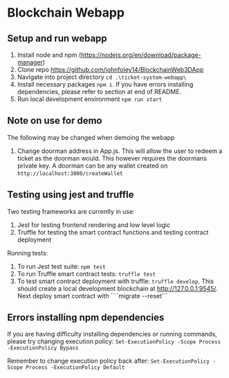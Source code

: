 # Blockchain Webapp

## Setup and run webapp

1. Install node and npm (https://nodejs.org/en/download/package-manager)
2. Clone repo https://github.com/johnfoley14/BlockchainWeb3DApp
3. Navigate into project directory ```cd .\ticket-system-webapp\```
4. Install necessary packages ```npm i```. If you have errors installing dependencies, please refer to section at end of README.
5. Run local development environment ```npm run start```

## Note on use for demo
The following may be changed when demoing the webapp
1. Change doorman address in App.js. This will allow the user to redeem a ticket as the doorman would. This however requires the doormans private key. A doorman can be any wallet created on ```http://localhost:3000/createWallet```

## Testing using jest and truffle
Two testing frameworks are currently in use:
1. Jest for testing frontend rendering and low level logic
2. Truffle for testing the smart contract functions and testing contract deployment

Running tests:
1. To run Jest test suite: ```npm test```
2. To run Truffle smart contract tests: ```truffle test```
3. To test smart contract deployment with truffle: ```truffle develop```. This should create a local development blockchain at http://127.0.0.1:9545/. Next deploy smart contract with ````migrate --reset```

## Errors installing npm dependencies
If you are having difficulty installing dependencies or running commands, please try changing execution policy:
```Set-ExecutionPolicy -Scope Process -ExecutionPolicy Bypass```

Remember to change execution policy back after:
```Set-ExecutionPolicy -Scope Process -ExecutionPolicy Default```